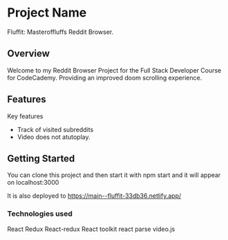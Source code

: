 # Project Name

Fluffit: Masteroffluffs Reddit Browser. 


## Overview

Welcome to my Reddit Browser Project for the Full Stack Developer Course for CodeCademy. Providing an improved doom scrolling experience. 

## Features

Key features
- Track of visited subreddits
- Video does not atutoplay.



## Getting Started

You can clone this project and then start it with npm start and it will appear on localhost:3000

It is also deployed to 
https://main--fluffit-33db36.netlify.app/ 


### Technologies used

React
Redux
React-redux
React toolkit
react parse
video.js

